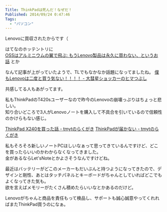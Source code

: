 ```yaml
---
Title: ThinkPadは死んだ！なぜだ！
Published: 2014/09/24 0:47:46
Tags:
  - "パソコン"
---
```

Lenovoに買収されたからです（

はてなのホッテントリに  
[OSSはアルミニウムの翼で飛ぶ: もうLenovo製品は永久に買わない、というお話](http://aikotobaha.blogspot.jp/2014/09/lenovo.html)
とか

なんて記事が上がっていたようで、TLでもなかなか話題になってましたね。
[僕もLenovoは二度と買う気ない！！！！ - 大彗星ショッカーのヒマつぶし](http://www.daisuiseishocker.com/embed/2014/09/23/224203)

共感してる人もあがってます。

私もThinkPadのT420sユーザーなので昨今のLenovoの崩壊っぷりはちょっと悲しい。  
知り合いどころで3人がLenovoノートを購入して不具合を引いているので信頼性のかけらもない感じ。

[ThinkPad X240を買った話 - tmytのらくがき](http://tmyt.hateblo.jp/embed/2014/04/01/230043)
[ThinkPadが届かない - tmytのらくがき](http://tmyt.hateblo.jp/embed/2014/04/21/194723)

私もそろそろ新しいノートPCほしいなぁって思ってきているんですけど、どこを買ったらいいのかわからなくなってきました。  
金があるならLet'sNoteとかよさそうなんですけどね。

最近はバッテリーがどこのメーカーもだいぶんと持つようになってきたので、デザインと剛性、あとはタッチパネルとキーボードがちゃんとしていればどこでもよくなってきた気も。  
欲を言えばメモリーがたくさん積めたらいいなとかあるのだけど。

Lenovoがちゃんと商品を責任もって検品し、サポートも誠心誠意やってくれればまたThinkPad買うのになぁ。